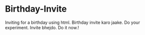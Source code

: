 # Birthday-Invite
Inviting for a birthday using html.
Birthday invite karo jaake.
Do your experiment.
Invite bhejdo.
Do it now.!
